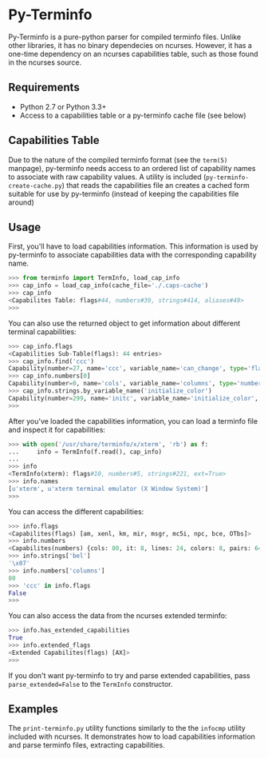 Py-Terminfo
===========

Py-Terminfo is a pure-python parser for compiled terminfo files.  Unlike other
libraries, it has no binary dependecies on ncurses.  However, it has a one-time
dependency on an ncurses capabilities table, such as those found in the ncurses
source.

Requirements
------------

* Python 2.7 or Python 3.3+
* Access to a capabilities table or a py-terminfo cache file (see below)

Capabilities Table
------------------

Due to the nature of the compiled terminfo format (see the `term(5)` manpage),
py-terminfo needs access to an ordered list of capability names to associate
with raw capability values.  A utility is included
(`py-terminfo-create-cache.py`)  that reads the capabilities file an creates
a cached form suitable for use by py-terminfo (instead of keeping the capabilities
file around)

Usage
-----

First, you'll have to load capabilities information.  This information is used
by py-terminfo to associate capabilities data with the corresponding capability
name.

```python
>>> from terminfo import TermInfo, load_cap_info
>>> cap_info = load_cap_info(cache_file='./.caps-cache')
>>> cap_info
<Capabilites Table: flags#44, numbers#39, strings#414, aliases#49>
>>>
```

You can also use the returned object to get information about different terminal
capabilities:

```python
>>> cap_info.flags
<Capabilities Sub-Table(flags): 44 entries>
>>> cap_info.find('ccc')
Capability(number=27, name='ccc', variable_name='can_change', type='flags', old_cap_name='cc', key_name=None, key_value=None, versions='-----', description='terminal can re-define existing colors')
>>> cap_info.numbers[0]
Capability(number=0, name='cols', variable_name='columns', type='numbers', old_cap_name='co', key_name=None, key_value=None, versions='YBCGE', description='number of columns in a line')
>>> cap_info.strings.by_variable_name('initialize_color')
Capability(number=299, name='initc', variable_name='initialize_color', type='strings', old_cap_name='Ic', key_name=None, key_value=None, versions='-----', description='initialize color #1 to (#2,#3,#4)')
>>>
```

After you've loaded the capabilities information, you can load a terminfo file and inspect
it for capabilities:

```python
>>> with open('/usr/share/terminfo/x/xterm', 'rb') as f:
...     info = TermInfo(f.read(), cap_info)
...
>>> info
<TermInfo(xterm): flags#10, numbers#5, strings#221, ext=True>
>>> info.names
[u'xterm', u'xterm terminal emulator (X Window System)']
>>>
```

You can access the different capabilities:

```python
>>> info.flags
<Capabilites(flags) [am, xenl, km, mir, msgr, mc5i, npc, bce, OTbs]>
>>> info.numbers
<Capabilites(numbers) {cols: 80, it: 8, lines: 24, colors: 8, pairs: 64}>
>>> info.strings['bel']
'\x07'
>>> info.numbers['columns']
80
>>> 'ccc' in info.flags
False
>>>
```

You can also access the data from the ncurses extended terminfo:

```python
>>> info.has_extended_capabilities
True
>>> info.extended_flags
<Extended Capabilites(flags) [AX]>
>>>
```

If you don't want py-terminfo to try and parse extended capabilities,
pass `parse_extended=False` to the `TermInfo` constructor.


Examples
--------

The `print-terminfo.py` utility functions similarly to the the `infocmp` utility
included with ncurses.  It demonstrates how to load capabilities information and
parse terminfo files, extracting capabilities.
